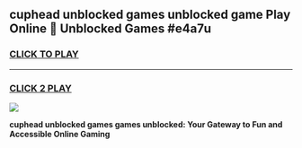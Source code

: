 
## cuphead unblocked games unblocked game Play Online 👋 Unblocked Games #e4a7u
<h3>
<a href="https://premium.freeplayer.one?title=cuphead_unblocked_games&ref=21F">CLICK TO PLAY</a></h3>
<hr>

<h3>
<a href="https://premium.freeplayer.one?title=cuphead_unblocked_games&ref=21F">CLICK 2 PLAY</a>
  
</h3>

<a href="https://premium.freeplayer.one?title=cuphead_unblocked_games&ref=21F/"><img src="https://clearcache.store/games.png"></a>


**cuphead unblocked games games unblocked: Your Gateway to Fun and Accessible Online Gaming**
